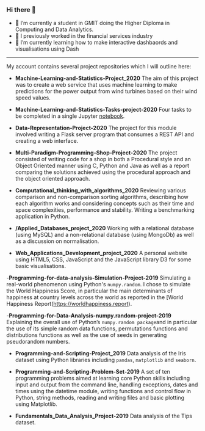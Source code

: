 ### Hi there 👋
- 🔭 I’m currently a student in GMIT doing the Higher Diploma in Computing and Data Analytics.
- 🤔 I previously worked in the financial services industry
- 🌱 I’m currently learning how to make interactive dashbaords and visualisations using Dash
---
My account contains several project repositories which I will outline here:

- **Machine-Learning-and-Statistics-Project_2020**
The aim of this project was to create a web service that uses machine learning to make predictions for the power output from wind turbines based on their wind speed values. 

- **Machine-Learning-and-Statistics-Tasks-project-2020**
Four tasks to be completed in a single Jupyter [notebook](https://github.com/angela1C/Machine-Learning-and-Statistics-Tasks-project-2020/blob/0adb514fea6e8c7d49208d46c303ebf531aee6d0/Tasks.ipynb).  
 
- **Data-Representation-Project-2020**
The project for this module involved writing a Flask server program that consumes a REST API and creating a web interface. 

- **Multi-Paradigm-Programming-Shop-Project-2020**
The project consisted of writing code for a shop in both a Procedural style and an Object Oriented manner using C, Python and Java as well as a report comparing the solutions achieved using the procedural approach and the object oriented approach.

- **Computational_thinking_with_algorithms_2020**
Reviewing various comparison and non-comparison sorting algorithms, describing how each algorithm works and considering concepts such as their time and space complexities, performance and stability. Writing a benchmarking application in Python.

- **/Applied_Databases_project_2020**
Working with a relational database (using MySQL) and a non-relational database (using MongoDb) as well as a discussion on normalisation.

- **Web_Applications_Development_project_2020**
A personal website using HTML5, CSS, JavaScript and the JavaScript library D3 for some basic visualisations. 

-**Programming-for-data-analysis-Simulation-Project-2019**
Simulating a real-world phenomenon using Python's `numpy.random`. I chose to simulate the World Happiness Score, in particular the main determinants of happiness at country levels across the world as reported in the [World Happiness Report(https://worldhappiness.report).

-**Programming-for-Data-Analysis-numpy.random-project-2019**
Explaining the overall use of Python’s `numpy.random package`and in particular the use of  its simple random data functions,  permutations functions and distributions functions as well as the use of seeds in generating pseudorandom numbers.

- **Programming-and-Scripting-Project_2019**
Data analysis of the Iris dataset using Python libraries including `pandas`, `matplotlib` and `seaborn`. 

- **Programming-and-Scripting-Problem-Set-2019**
A set of ten programming problems aimed at learning core Python skills including input and output from the command line, handling exceptions, dates and times using the datetime module, writing functions and control flow in Python, string methods, reading and writing files and basic plotting using Matplotlib. 

- **Fundamentals_Data_Analysis_Project-2019**
Data analysis of the Tips dataset. 


<!--
**angela1C/angela1C** is a ✨ _special_ ✨ repository because its `README.md` (this file) appears on your GitHub profile.

Here are some ideas to get you started:

-  I’m currently working on ...
- 🌱 I’m currently learning ...
- 👯 I’m looking to collaborate on ...
- 🤔 I’m looking for help with ...
- 💬 Ask me about ...
- 📫 How to reach me: ...
- 😄 Pronouns: ...
- ⚡ Fun fact: ...
-->
